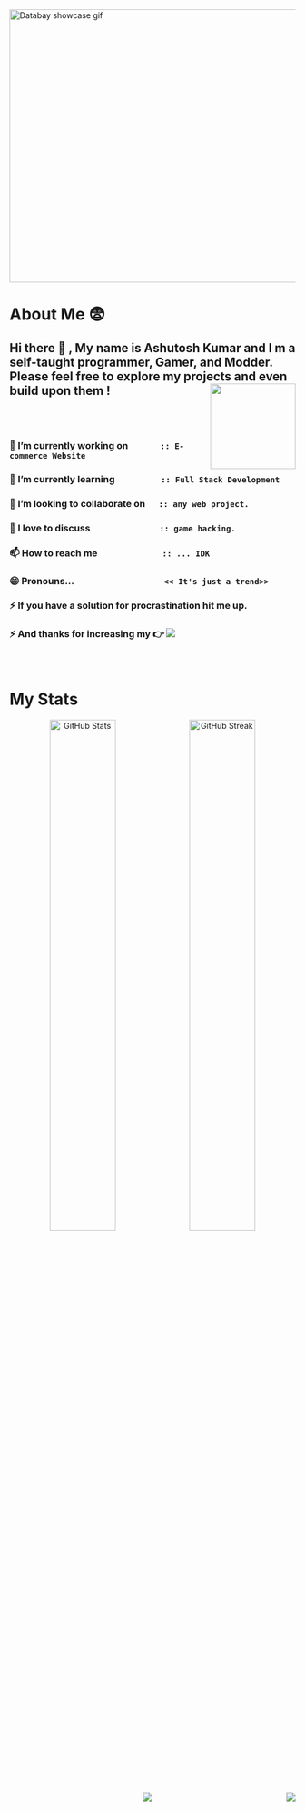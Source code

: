 <img src="https://github.com/Invacui/Invacui/blob/main/InvacuiCar.gif" alt="Databay showcase gif" height="480px" width="1080px"/>

# **About Me**  	:fearful:  

## Hi there 👋 , My name is **Ashutosh Kumar** and I m a self-taught programmer, Gamer, and Modder. Please feel free to explore my projects and even build upon them ! <img align="right" width="150" height="150"  src ="https://github.com/Invacui/Invacui/assets/89918888/72af2ded-9380-4b96-86e9-4b2d46a41f50">
</br>&emsp;


 ### 🔭 I’m currently working on &emsp;&emsp;&emsp; <code>:: E-commerce Website</code>
 
 ### 🌱 I’m currently learning &emsp;&emsp;&emsp;&emsp;&ensp; <code>:: Full Stack Development</code>
 
 ### 👯 I’m looking to collaborate on &ensp;&nbsp;&nbsp; <code>:: any web project.</code>
 
 ### 💬 I love to discuss &emsp;&emsp;&emsp;&emsp;&emsp;&emsp;&emsp; <code>:: game hacking.</code>
 
 ### 📫 How to reach me &ensp;&emsp;&emsp;&emsp;&emsp;&emsp;&emsp; <code>:: ... IDK</code> 
 
 ### 😄 Pronouns... &nbsp;&emsp;&emsp;&emsp;&emsp;&emsp;&emsp;&emsp;&emsp;&emsp; <code><< It's just a trend>></code>
 
 ### ⚡ If you have a solution for procrastination hit me up.
 ### ⚡ And thanks for increasing my  :point_right: ![](https://komarev.com/ghpvc/?username=Invacui&color=green)
 ### &nbsp;

# **My Stats**
<div display: inline-block; >
<p align="center">
  <img src="https://github-readme-stats.vercel.app/api?username=Invacui&theme=midnight-purple" alt="GitHub Stats" width="48%" height="auto" />
  <img src="https://github-readme-streak-stats.herokuapp.com?user=Invacui&theme=jolly" alt="GitHub Streak" width="48%" height="auto" />
</p>
</div>
<div><p align="center">
<img  src ="https://github-readme-stats.vercel.app/api/top-langs/?username=anuraghazra&layout=donut-vertical" ><img align="right" position: absolute src="https://github.com/Invacui/Invacui/assets/89918888/68674920-7d6b-4044-a132-658298aafb4d"></p>
</div>





